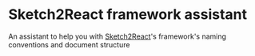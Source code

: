 # Sketch2React framework assistant

An assistant to help you with [Sketch2React](https://sketch2react.io/)'s framework's naming
conventions and document structure
